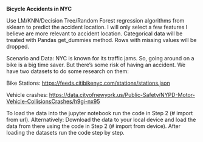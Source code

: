 **Bicycle Accidents in NYC**

Use LM/KNN/Decision Tree/Random Forest regression algorithms from sklearn to predict the accident location. I will only select a few features I believe are more relevant to accident location. Categorical data will be treated with Pandas get_dummies method. Rows with missing values will be dropped.

Scenario and Data: NYC is known for its traffic jams. So, going around on a bike is a big time saver. But there’s some risk of having an accident. We have two datasets to do some research on them:

Bike Stations: https://feeds.citibikenyc.com/stations/stations.json

Vehicle crashes: https://data.cityofnewyork.us/Public-Safety/NYPD-Motor-Vehicle-CollisionsCrashes/h9gi-nx95

To load the data into the jupyter notebook run the code in Step 2 (# import from url). Alternatively: Download the data to your local device and load the data from there using the code in Step 2 (# import from device).
After loading the datasets run the code step by step.
